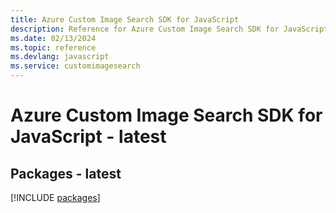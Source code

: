 ```yaml
---
title: Azure Custom Image Search SDK for JavaScript
description: Reference for Azure Custom Image Search SDK for JavaScript
ms.date: 02/13/2024
ms.topic: reference
ms.devlang: javascript
ms.service: customimagesearch
---
```

# Azure Custom Image Search SDK for JavaScript - latest
## Packages - latest
[!INCLUDE [packages](custom-image-search-index.md)]
